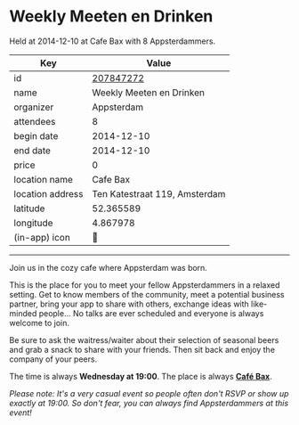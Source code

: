 # Weekly Meeten en Drinken
Held at 2014-12-10 at Cafe Bax with 8 Appsterdammers.
        
|Key|Value
|---|---|
|id|[207847272](https://www.meetup.com/appsterdam/events/207847272/)|
|name|Weekly Meeten en Drinken|
|organizer|Appsterdam|
|attendees|8|
|begin date|2014-12-10|
|end date|2014-12-10|
|price|0|
|location name|Cafe Bax|
|location address|Ten Katestraat 119, Amsterdam|
|latitude|52.365589|
|longitude|4.867978|
|(in-app) icon|🍺|

---

Join us in the cozy cafe where Appsterdam was born.

This is the place for you to meet your fellow Appsterdammers in a relaxed setting. Get to know members of the community, meet a potential business partner, bring your app to share with others, exchange ideas with like-minded people... No talks are ever scheduled and everyone is always welcome to join.

Be sure to ask the waitress/waiter about their selection of seasonal beers and grab a snack to share with your friends. Then sit back and enjoy the company of your peers.

The time is always **Wednesday at 19:00**. The place is always **[Café Bax](http://www.cafebax.nl/)**.

*Please note: It's a very casual event so people often don't RSVP or show up exactly at 19:00. So don't fear, you can *always* find Appsterdammers at this event!*



